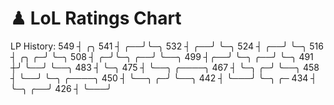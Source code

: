 # ♟︎ LoL Ratings Chart #
LP History:
 549 ┤                              ╭╮
 541 ┤                           ╭──╯╰─╮
 532 ┤                        ╭──╯     ╰─╮
 524 ┤                     ╭──╯          ╰─╮
 516 ┤     ╭╮            ╭─╯               ╰─╮
 508 ┤   ╭─╯╰─╮       ╭──╯                   ╰──╮
 499 ┤╭──╯    ╰─╮  ╭──╯                         ╰─╮
 491 ┼╯         ╰──╯                              ╰──╮
 483 ┤                                               ╰─╮
 475 ┤                                                 ╰──╮      ╭────╮
 467 ┤                                                    ╰─╮  ╭─╯    ╰──╮
 458 ┤                                                      ╰──╯         ╰─╮        ╭────╮
 450 ┤                                                                     ╰──╮   ╭─╯    ╰──╮
 442 ┤                                                                        ╰───╯         ╰─╮        ╭─
 434 ┤                                                                                        ╰─╮   ╭──╯
 426 ┤                                                                                          ╰───╯

